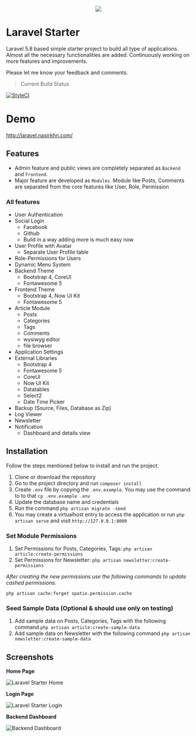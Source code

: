 <p align="center"><img src="https://laravel.com/assets/img/components/logo-laravel.svg"></p>

# Laravel Starter
Laravel 5.8 based simple starter project to build all type of applications. Almost all the necessary functionalities are added. Continuously working on more features and improvements.

Please let me know your feedback and comments.

> Current Build Status

[![StyleCI](https://github.styleci.io/repos/105638882/shield)](https://github.styleci.io/repos/105638882)


# Demo

http://laravel.nasirkhn.com/

## Features

* Admin feature and public views are completely separated as `Backend` and `Frontend`.
* Major feature are developed as `Modules`. Module like Posts, Comments are separated from the core features like User, Role, Permission


### All features

* User Authentication
* Social Login
  * Facebook
  * Github
  * Build in a way adding more is much easy now
* User Profile with Avatar
  * Separate User Profile table
* Role-Permissions for Users
* Dynamic Menu System
* Backend Theme
  * Bootstrap 4, CoreUI
  * Fontawesome 5
* Frontend Theme
  * Bootstrap 4, Now UI Kit
  * Fontawesome 5
* Article Module
  * Posts
  * Categories
  * Tags
  * Comments
  * wysiwyg editor
  * file browser
* Application Settings
* External Libraries
  * Bootstrap 4
  * Fontawesome 5
  * CoreUI
  * Now UI Kit
  * Datatables
  * Select2
  * Date Time Picker
* Backup (Source, Files, Database as Zip)
* Log Viewer
* Newsletter
* Notification
  * Dashboard and details view

## Installation

Follow the steps mentioned below to install and run the project.

1. Clone or download the repository
2. Go to the project directory and run `composer install`
3. Create `.env` file by copying the `.env.example`. You may use the command to to that `cp .env.example .env`
4. Update the database name and credentials
5. Run the command `php artisan migrate -seed`
6. You may create a virtualhost entry to access the application or run `php artisan serve` and visit `http://127.0.0.1:8000`

### Set Module Permissions
1. Set Permissions for Posts, Categories, Tags: `php artisan article:create-permissions`
1. Set Permissions for Newsletter:  `php artisan newsletter:create-permissions`

*After creating the new permissions use the following commands to update cashed permissions.*

`php artisan cache:forget spatie.permission.cache`

### Seed Sample Data (Optional & should use only on testing)
1. Add sample data on Posts, Categories, Tags with the following command `php artisan article:create-sample-data`
1. Add sample data on Newsletter with the following command `php artisan newsletter:create-sample-data`


## Screenshots

__Home Page__

![Laravel Starter Home](https://user-images.githubusercontent.com/396987/42303564-d533b1e2-8043-11e8-9672-ba557b36c079.png)

__Login Page__

![Laravel Starter Login](https://user-images.githubusercontent.com/396987/42303563-d33f0576-8043-11e8-8a46-b4af32320b69.png)

__Backend Dashboard__

![Backend Dashboard](https://user-images.githubusercontent.com/396987/42303738-6bbe11c0-8044-11e8-9952-37f5587e59fd.png)
